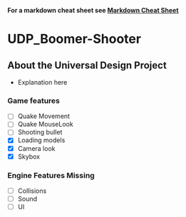 **For a markdown cheat sheet see [Markdown Cheat Sheet](https://www.markdownguide.org/cheat-sheet/)**

# UDP_Boomer-Shooter

## About the Universal Design Project
- Explanation here

### Game features
- [ ] Quake Movement
- [ ] Quake MouseLook
- [ ] Shooting bullet
- [x] Loading models
- [x] Camera look
- [x] Skybox

### Engine Features Missing

- [ ] Collisions
- [ ] Sound
- [ ] UI